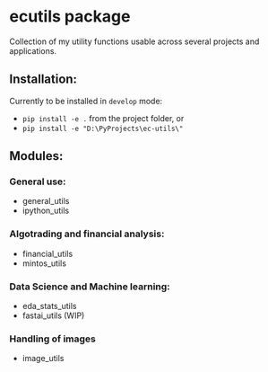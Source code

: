 # ecutils package
Collection of my utility functions usable across several projects and applications.

## Installation:
Currently to be installed in `develop` mode:
- `pip install -e .` from the project folder, or
- `pip install -e "D:\PyProjects\ec-utils\"`

## Modules:
### General use:
- general_utils
- ipython_utils

### Algotrading and financial analysis:
- financial_utils
- mintos_utils

### Data Science and Machine learning:
- eda_stats_utils
- fastai_utils (WIP)

### Handling of images
- image_utils